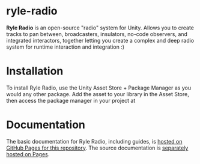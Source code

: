 # ryle-radio
**Ryle Radio** is an open-source "radio" system for Unity. Allows you to create tracks to pan between, broadcasters, insulators, no-code observers, and integrated interactors, together letting you create a complex and deep radio system for runtime interaction and integration :)

# Installation
To install Ryle Radio, use the Unity Asset Store + Package Manager as you would any other package. Add the asset to your library in the Asset Store, then access the package manager in your project at 

# Documentation
The basic documentation for Ryle Radio, including guides, is [hosted on GitHub Pages for this repository](https://ryle-e.github.io/ryle-radio-docs/).
The source documentation is [separately hosted on Pages](https://ryle-e.github.io/ryle-radio-scripting-docs/d8/df8/class_ryle_radio_1_1_tracks_1_1_procedural_radio_track.html#a875d0aa43f7a037896786dd2f223c6b3).
